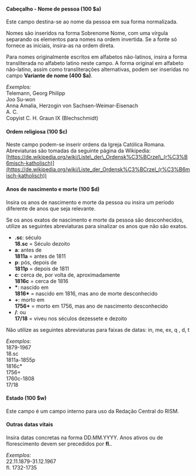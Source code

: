 #### Cabeçalho - Nome de pessoa (100 $a)

Este campo destina-se ao nome da pessoa em sua forma normalizada.

Nomes são inseridos na forma Sobrenome Nome, com uma vírgula separando os elementos para nomes na ordem invertida. Se a fonte só fornece as iniciais, insira-as na ordem direta.

Para nomes originalmente escritos em alfabetos não-latinos, insira a forma transliterada no alfabeto latino neste campo. A forma original em alfabeto não-latino, assim como transliterações alternativas, podem ser inseridas no campo **Variante de nome (400 $a)**.  
  
_Exemplos:_  
Telemann, Georg Philipp  
Joo Su-won  
Anna Amalia, Herzogin von Sachsen-Weimar-Eisenach  
A. C.   
Copyist C. H. Graun IX (Blechschmidt)

#### Ordem religiosa  (100 $c)

Neste campo podem-se inserir ordens da Igreja Católica Romana. Abreviaturas são tomadas da seguinte página da Wikipedia:  
[https://de.wikipedia.org/wiki/Liste\_der\_Ordensk%C3%BCrzel\_(r%C3%B6misch-katholisch)](https://de.wikipedia.org/wiki/Liste_der_Ordensk%C3%BCrzel_(r%C3%B6misch-katholisch))

 

#### Anos de nascimento e morte (100 $d)

Insira os anos de nascimento e morte da pessoa ou insira um período diferente de anos que seja relevante.

Se os anos exatos de nascimento e morte da pessoa são desconhecidos, utilize as seguintes abreviaturas para sinalizar os anos que não são exatos.

- **.sc**: século  
**18.sc** = Século dezoito
- **a**: antes de  
**1811a** = antes de 1811
- **p**: pós, depois de  
**1811p** = depois de 1811
- **c**: cerca de, por volta de, aproximadamente  
**1816c** = cerca de 1816
- **\***: nascido em  
**1816\*** = nascido em 1816, mas ano de morte desconhecido
- **+**: morto em  
**1756+** = morto em 1756, mas ano de nascimento desconhecido
- **/**: ou  
**17/18** = viveu nos séculos dezessete e dezoito

Não utilize as seguintes abreviaturas para faixas de datas: in, me, ex, q , d, t

_Exemplos_:  
1879-1967  
18.sc  
1811a-1855p  
1816c\*  
1756+  
1760c-1808  
17/18

#### Estado (100 $w)

Este campo é um campo interno para uso da Redação Central do RISM.

#### Outras datas vitais

Insira datas concretas na forma DD.MM.YYYY.  Anos ativos ou de florescimento devem ser precedidos por **fl.**.  
  
_Exemplos_:   
22.11.1879-31.12.1967  
fl. 1732-1735